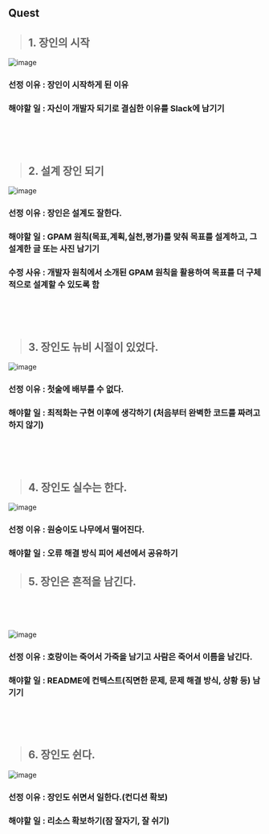 ## Quest

> ## 1. 장인의 시작

![image](https://github.com/user-attachments/assets/554df91f-8dab-4cba-87e6-717d147d51f8)
### 선정 이유 : 장인이 시작하게 된 이유
### 해야할 일 : 자신이 개발자 되기로 결심한 이유를 Slack에 남기기

<br><br><br>

> ## 2. 설계 장인 되기

![image](https://github.com/user-attachments/assets/add50c8c-c598-42ac-95d9-a66dddd54fc5)
### 선정 이유 : 장인은 설계도 잘한다.
### 해야할 일 : GPAM 원칙(목표,계획,실천,평가)를 맞춰 목표를 설계하고, 그 설계한 글 또는 사진 남기기
### 수정 사유 : 개발자 원칙에서 소개된 GPAM 원칙을 활용하여 목표를 더 구체적으로 설계할 수 있도록 함

<br><br><br>

> ## 3. 장인도 뉴비 시절이 있었다.

![image](https://github.com/user-attachments/assets/cdcee383-d571-46c6-a04f-cb3fe1385e3a)
### 선정 이유 : 첫술에 배부를 수 없다.
### 해야할 일 : 최적화는 구현 이후에 생각하기 (처음부터 완벽한 코드를 짜려고 하지 않기)

<br><br><br>

> ## 4. 장인도 실수는 한다.

![image](https://github.com/user-attachments/assets/11bc940e-6ed0-4507-8020-4af38b25283d)
### 선정 이유 : 원숭이도 나무에서 떨어진다.
### 해야할 일 : 오류 해결 방식 피어 세션에서 공유하기

> ## 5. 장인은 흔적을 남긴다.

<br><br><br>

![image](https://github.com/user-attachments/assets/f5f10660-985e-40e7-b4cb-db363d061f1d)
### 선정 이유 : 호랑이는 죽어서 가죽을 남기고 사람은 죽어서 이름을 남긴다.
### 해야할 일 : README에 컨텍스트(직면한 문제, 문제 해결 방식, 상황 등) 남기기

<br><br><br>

> ## 6. 장인도 쉰다.

![image](https://github.com/user-attachments/assets/7a489744-f13b-4e97-b8a7-3a19adc1aa18)
### 선정 이유 : 장인도 쉬면서 일한다.(컨디션 확보)
### 해야할 일 : 리소스 확보하기(잠 잘자기, 잘 쉬기)
